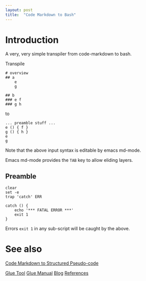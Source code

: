 ```yaml
---
layout: post
title:  "Code Markdown to Bash"
---
```


# Introduction

A very, very simple transpiler from code-markdown to bash.

Transpile
```
# overview
## a
	e
	g

## b
### e f
### g h
```
to
```
... preamble stuff ...
e () { f }
g () { h }
e
g
```

Note that the above input syntax is editable by emacs md-mode.

Emacs md-mode provides the `TAB` key to allow eliding layers.

## Preamble
```
clear
set -e
trap 'catch' ERR

catch () {
    echo '*** FATAL ERROR ***'
    exit 1
}
```

Errors `exit 1` in any sub-script will be caught by the above.

# See also
[Code Markdown to Structured Pseudo-code](https://guitarvydas.github.io/2021/08/03/Code-Markdown-to-Structured-Pseudo-code.html)

[Glue Tool](https://guitarvydas.github.io/2021/04/11/Glue-Tool.html)
[Glue Manual](https://guitarvydas.github.io/2021/03/24/Glue-Manual.html)
[Blog](https://guitarvydas.github.io)
[References](https://guitarvydas.github.io/2021/01/14/References.html)

<script src="https://utteranc.es/client.js" 
        repo="guitarvydas/guitarvydas.github.io" 
        issue-term="pathname" 
        theme="github-light" 
        crossorigin="anonymous" 
        async> 
</script> 
